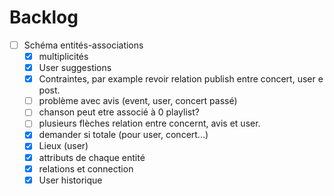 # Backlog
- [ ] Schéma entités-associations
  - [x] multiplicités
  - [x] User suggestions
  - [x] Contraintes, par example revoir relation publish entre concert, user e post.
  - [ ] problème avec avis (event, user, concert passé)
  - [ ] chanson peut etre associé à 0 playlist?
  - [ ] plusieurs flèches relation entre concernt, avis et user.
  - [x] demander si totale (pour user, concert...)
  - [x] Lieux (user)
  - [x] attributs de chaque entité
  - [x] relations et connection
  - [x] User historique
